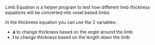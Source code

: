 Limb Equation is a helper program to test how different limb thickness equations will be converted into voxel based limbs

In the thickness equation you can use the 2 variables:
 - **a** to change thickness based on the angle around the limb
 - **i** to change thickness based on the length down the limb
